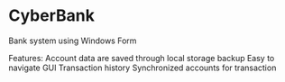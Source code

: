 # CyberBank
Bank system using Windows Form

Features:
Account data are saved through local storage backup
Easy to navigate GUI
Transaction history
Synchronized accounts for transaction
